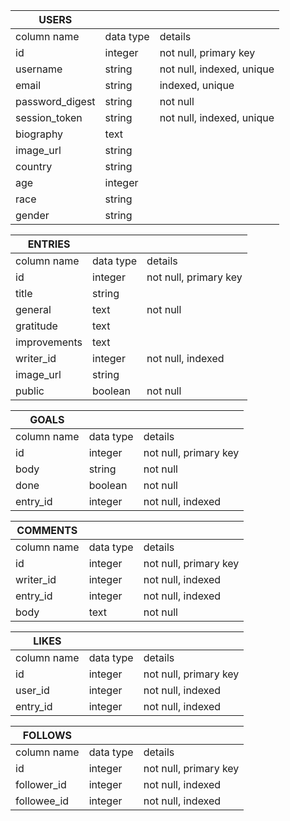 | USERS           |           |                           |
|-----------------|-----------|---------------------------|
| column name     | data type | details                   |
| id              | integer   | not null, primary key     |
| username        | string    | not null, indexed, unique |
| email           | string    | indexed, unique |
| password_digest | string    | not null                  |
| session_token   | string    | not null, indexed, unique |
| biography       | text      |              |
| image_url       | string    |                           |
| country     | string    |                           |
| age       | integer    |                           |
| race       | string    |                           |
| gender       | string    |                           |


| ENTRIES     |           |                       |
|-------------|-----------|-----------------------|
| column name | data type | details               |
| id          | integer   | not null, primary key |
| title       | string    |      |
| general        | text      | not null              |
| gratitude        | text      |            |
| improvements        | text      |            |
| writer_id   | integer   | not null, indexed     |
| image_url   | string    |              |
| public   | boolean    |    not null        |


| GOALS     |           |                       |
|--------------|-----------|-----------------------|
| column name  | data type | details               |
| id           | integer   | not null, primary key |
| body        | string    |   not null   |
 | done        | boolean    |    not null  | 
| entry_id        | integer    |   not null, indexed   |


| COMMENTS     |           |                       |
|--------------|-----------|-----------------------|
| column name  | data type | details               |
| id           | integer   | not null, primary key |
| writer_id    | integer   | not null, indexed     |
| entry_id     | integer   | not null, indexed     |
| body         | text      | not null              |


| LIKES       |           |                       |
|-------------|-----------|-----------------------|
| column name | data type | details               |
| id          | integer   | not null, primary key |
| user_id     | integer   | not null, indexed     |
| entry_id    | integer   | not null, indexed     |



| FOLLOWS       |           |                       |
|---------------|-----------|-----------------------|
| column name   | data type | details               |
| id            | integer   | not null, primary key |
| follower_id   | integer   | not null, indexed     |
| followee_id   | integer   | not null, indexed     |
